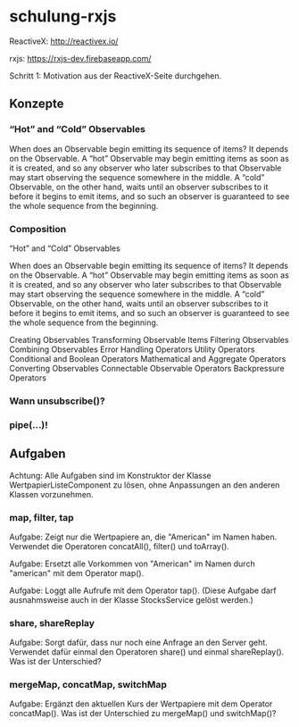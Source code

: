 # schulung-rxjs

ReactiveX: http://reactivex.io/

rxjs: https://rxjs-dev.firebaseapp.com/

Schritt 1: Motivation aus der ReactiveX-Seite durchgehen.

## Konzepte
### “Hot” and “Cold” Observables

When does an Observable begin emitting its sequence of items? It depends on the Observable. A “hot” Observable may begin emitting items as soon as it is created, and so any observer who later subscribes to that Observable may start observing the sequence somewhere in the middle. A “cold” Observable, on the other hand, waits until an observer subscribes to it before it begins to emit items, and so such an observer is guaranteed to see the whole sequence from the beginning. 

### Composition
“Hot” and “Cold” Observables

When does an Observable begin emitting its sequence of items? It depends on the Observable. A “hot” Observable may begin emitting items as soon as it is created, and so any observer who later subscribes to that Observable may start observing the sequence somewhere in the middle. A “cold” Observable, on the other hand, waits until an observer subscribes to it before it begins to emit items, and so such an observer is guaranteed to see the whole sequence from the beginning.

Creating Observables
Transforming Observable Items
Filtering Observables
Combining Observables
Error Handling Operators
Utility Operators
Conditional and Boolean Operators
Mathematical and Aggregate Operators
Converting Observables
Connectable Observable Operators
Backpressure Operators

### Wann unsubscribe()?

### pipe(...)!

## Aufgaben

Achtung:
Alle Aufgaben sind im Konstruktor der Klasse WertpapierListeComponent zu lösen, ohne Anpassungen an den anderen Klassen vorzunehmen.

### map, filter, tap

Aufgabe: Zeigt nur die Wertpapiere an, die "American" im Namen haben. Verwendet die Operatoren concatAll(), filter() und toArray().

Aufgabe: Ersetzt alle Vorkommen von "American" im Namen durch "american" mit dem Operator map().

Aufgabe: Loggt alle Aufrufe mit dem Operator tap(). (Diese Aufgabe darf ausnahmsweise auch in der Klasse StocksService gelöst werden.)

### share, shareReplay

Aufgabe: Sorgt dafür, dass nur noch eine Anfrage an den Server geht. Verwendet dafür einmal den Operatoren share() und einmal shareReplay(). Was ist der Unterschied?

### mergeMap, concatMap, switchMap

Aufgabe: Ergänzt den aktuellen Kurs der Wertpapiere mit dem Operator concatMap(). Was ist der Unterschied zu mergeMap() und switchMap()?
